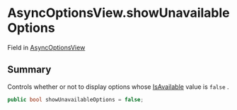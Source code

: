 # AsyncOptionsView.showUnavailableOptions

Field in [AsyncOptionsView](/docs/api/csharp/yarn.unity.asyncoptionsview.md)

## Summary


Controls whether or not to display options whose  <a href="yarn.optionset.option.isavailable.md">IsAvailable</a>  value is  <code>false</code> .


```csharp
public bool showUnavailableOptions = false;
```

